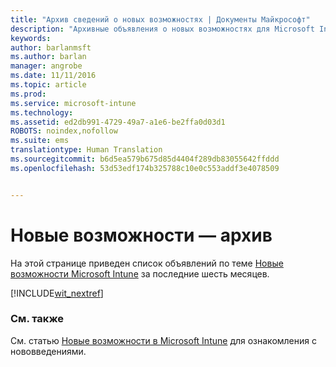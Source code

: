 ```yaml
---
title: "Архив сведений о новых возможностях | Документы Майкрософт"
description: "Архивные объявления о новых возможностях для Microsoft Intune"
keywords: 
author: barlanmsft
ms.author: barlan
manager: angrobe
ms.date: 11/11/2016
ms.topic: article
ms.prod: 
ms.service: microsoft-intune
ms.technology: 
ms.assetid: ed2db991-4729-49a7-a1e6-be2ffa0d03d1
ROBOTS: noindex,nofollow
ms.suite: ems
translationtype: Human Translation
ms.sourcegitcommit: b6d5ea579b675d85d4404f289db83055642ffddd
ms.openlocfilehash: 53d53edf174b325788c10e0c553addf3e4078509


---
```

# <a name="whats-new---archive"></a>Новые возможности — архив

На этой странице приведен список объявлений по теме [Новые возможности Microsoft Intune](whats-new-in-microsoft-intune.md) за последние шесть месяцев.

[!INCLUDE[wit_nextref](../includes/whats-new-last-six-months.md)]

### <a name="see-also"></a>См. также
См. статью [Новые возможности в Microsoft Intune](whats-new-in-microsoft-intune.md) для ознакомления с нововведениями.



<!--HONumber=Dec16_HO2-->



